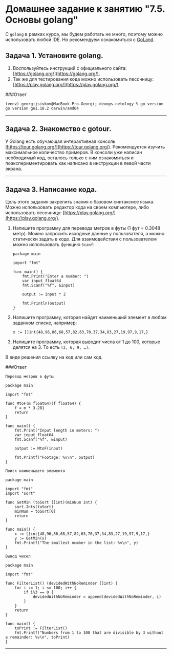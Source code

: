 # Домашнее задание к занятию "7.5. Основы golang"

С `golang` в рамках курса, мы будем работать не много, поэтому можно использовать любой IDE. 
Но рекомендуем ознакомиться с [GoLand](https://www.jetbrains.com/ru-ru/go/).  

## Задача 1. Установите golang.
1. Воспользуйтесь инструкций с официального сайта: [https://golang.org/](https://golang.org/).
2. Так же для тестирования кода можно использовать песочницу: [https://play.golang.org/](https://play.golang.org/).

###Ответ
```
(venv) georgijsivkov@MacBook-Pro-Georgij devops-netology % go version        
go version go1.18.2 darwin/amd64
```
---
## Задача 2. Знакомство с gotour.
У Golang есть обучающая интерактивная консоль [https://tour.golang.org/](https://tour.golang.org/). 
Рекомендуется изучить максимальное количество примеров. В консоли уже написан необходимый код, 
осталось только с ним ознакомиться и поэкспериментировать как написано в инструкции в левой части экрана.  

---
## Задача 3. Написание кода. 
Цель этого задания закрепить знания о базовом синтаксисе языка. Можно использовать редактор кода 
на своем компьютере, либо использовать песочницу: [https://play.golang.org/](https://play.golang.org/).

1. Напишите программу для перевода метров в футы (1 фут = 0.3048 метр). Можно запросить исходные данные 
у пользователя, а можно статически задать в коде.
    Для взаимодействия с пользователем можно использовать функцию `Scanf`:
    ```
    package main
    
    import "fmt"
    
    func main() {
        fmt.Print("Enter a number: ")
        var input float64
        fmt.Scanf("%f", &input)
    
        output := input * 2
    
        fmt.Println(output)    
    }
    ```
 
1. Напишите программу, которая найдет наименьший элемент в любом заданном списке, например:
    ```
    x := []int{48,96,86,68,57,82,63,70,37,34,83,27,19,97,9,17,}
    ```
1. Напишите программу, которая выводит числа от 1 до 100, которые делятся на 3. То есть `(3, 6, 9, …)`.

В виде решения ссылку на код или сам код. 

###Ответ
```
Перевод метров в футы

package main

import "fmt"

func MtoF(m float64)(f float64) {
    f = m * 3.281
    return
}

func main() {
    fmt.Print("Input length in meters: ")
    var input float64
    fmt.Scanf("%f", &input)

    output := MtoF(input)

    fmt.Printf("Footage: %v\n", output)
}
```
```
Поиск наименьшего элемента

package main

import "fmt"
import "sort"

func GetMin (toSort []int)(minNum int) {
	sort.Ints(toSort)
	minNum = toSort[0]
	return
}

func main() {
	x := []int{48,96,86,68,57,82,63,70,37,34,83,27,19,97,9,17,}
	y := GetMin(x)
	fmt.Printf("The smallest number in the list: %v\n", y)
}
```
```
Вывод чисел

package main

import "fmt"

func FilterList() (devidedWithNoReminder []int) {
	for i := 1; i <= 100; i++ {
		if i%3 == 0 {
			devidedWithNoReminder = append(devidedWithNoReminder, i)
		}
	}
	return
}

func main() {
	toPrint := FilterList()
	fmt.Printf("Numbers from 1 to 100 that are divisible by 3 without a remainder: %v\n", toPrint)
}
```
---